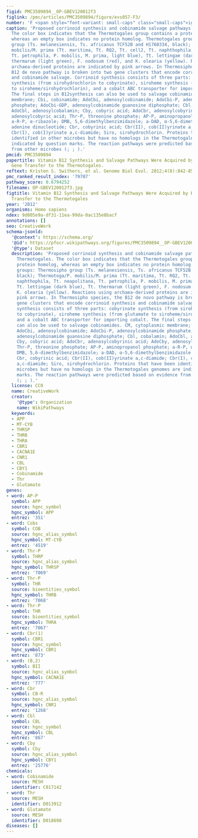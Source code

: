 ```yaml
---
figid: PMC3509894__OP-GBEV120012f3
figlink: /pmc/articles/PMC3509894/figure/evs057-F3/
number: 'F <span style="font-variant: small-caps" class="small-caps">ig</span> . 3.—'
caption: 'Proposed corrinoid synthesis and cobinamide salvage pathways in the Thermotogales.
  The color box indicates that the Thermotogales group contains a protein homolog,
  whereas an empty box indicates no protein homolog. Thermotogales groups: Thermosipho
  group (Ts. melanesiensis, Ts. africanus TCF52B and H1760334, black); Thermotoga/P.
  mobilis/M. prima (Tt. maritima, Tt. RQ2, Tt. cell2, Tt. naphthophila, Tt. neapolitana,
  Tt. petrophila, P. mobilis, M. prima, light blue), Tt. lettingae (dark blue), Tt.
  thermarum (light green), F. nodosum (red), and K. olearia (yellow). Reactions using
  archaea-derived proteins are indicated by pink arrows. In Thermosipho species, the
  B12 de novo pathway is broken into two gene clusters that encode corrinoid synthesis
  and cobinamide salvage. Corrinoid synthesis consists of three parts: cobyrinate
  synthesis (from sirohydrochlorin to cobyrinate), siroheme synthesis (from glutamate
  to siroheme/sirohydrochlorin), and a cobalt ABC transporter for importing cobalt.
  The final steps in B12synthesis can also be used to salvage cobinamides. CM, cytoplasmic
  membrane; Cbi, cobinamide; AdoCbi, adenosylcobinamide; AdoCbi-P, adenosylcobinamide
  phosphate; AdoCbi-GDP, adenosylcobinamide guanosine diphosphate; Cbl, cobalamin;
  AdoCbl, adenosylcobalamin; Cby, cobyric acid; AdoCbr, adenosylcobyrinic acid; AdoCby,
  adenosylcobyric acid; Thr-P, threonine phosphate; AP-P, aminopropanol phosphate;
  a-R-P, α-ribazole; DMB, 5,6-dimethylbenzimidazole; a-DAD, α-5,6-dimethylbenzimidazole
  adenine dinucleotide; Cbr, cobyrinic acid; Cbr(II), cob(II)yrinate a,c-diamide;
  Cbr(I), cob(I)yrinate a,c-diamide; Siro, sirohydrochlorin. Proteins that have been
  identified in other microbes but have no homologs in the Thermotogales genomes are
  indicated by question marks. The reaction pathways were predicted based on evidence
  from other microbes (; ; ).'
pmcid: PMC3509894
papertitle: Vitamin B12 Synthesis and Salvage Pathways Were Acquired by Horizontal
  Gene Transfer to the Thermotogales.
reftext: Kristen S. Swithers, et al. Genome Biol Evol. 2012;4(8):842-851.
pmc_ranked_result_index: '79707'
pathway_score: 0.6794252
filename: OP-GBEV120012f3.jpg
figtitle: Vitamin B12 Synthesis and Salvage Pathways Were Acquired by Horizontal Gene
  Transfer to the Thermotogales
year: '2012'
organisms: Homo sapiens
ndex: 9d005e9a-df31-11ea-99da-0ac135e8bacf
annotations: []
seo: CreativeWork
schema-jsonld:
  '@context': https://schema.org/
  '@id': https://pfocr.wikipathways.org/figures/PMC3509894__OP-GBEV120012f3.html
  '@type': Dataset
  description: 'Proposed corrinoid synthesis and cobinamide salvage pathways in the
    Thermotogales. The color box indicates that the Thermotogales group contains a
    protein homolog, whereas an empty box indicates no protein homolog. Thermotogales
    groups: Thermosipho group (Ts. melanesiensis, Ts. africanus TCF52B and H1760334,
    black); Thermotoga/P. mobilis/M. prima (Tt. maritima, Tt. RQ2, Tt. cell2, Tt.
    naphthophila, Tt. neapolitana, Tt. petrophila, P. mobilis, M. prima, light blue),
    Tt. lettingae (dark blue), Tt. thermarum (light green), F. nodosum (red), and
    K. olearia (yellow). Reactions using archaea-derived proteins are indicated by
    pink arrows. In Thermosipho species, the B12 de novo pathway is broken into two
    gene clusters that encode corrinoid synthesis and cobinamide salvage. Corrinoid
    synthesis consists of three parts: cobyrinate synthesis (from sirohydrochlorin
    to cobyrinate), siroheme synthesis (from glutamate to siroheme/sirohydrochlorin),
    and a cobalt ABC transporter for importing cobalt. The final steps in B12synthesis
    can also be used to salvage cobinamides. CM, cytoplasmic membrane; Cbi, cobinamide;
    AdoCbi, adenosylcobinamide; AdoCbi-P, adenosylcobinamide phosphate; AdoCbi-GDP,
    adenosylcobinamide guanosine diphosphate; Cbl, cobalamin; AdoCbl, adenosylcobalamin;
    Cby, cobyric acid; AdoCbr, adenosylcobyrinic acid; AdoCby, adenosylcobyric acid;
    Thr-P, threonine phosphate; AP-P, aminopropanol phosphate; a-R-P, α-ribazole;
    DMB, 5,6-dimethylbenzimidazole; a-DAD, α-5,6-dimethylbenzimidazole adenine dinucleotide;
    Cbr, cobyrinic acid; Cbr(II), cob(II)yrinate a,c-diamide; Cbr(I), cob(I)yrinate
    a,c-diamide; Siro, sirohydrochlorin. Proteins that have been identified in other
    microbes but have no homologs in the Thermotogales genomes are indicated by question
    marks. The reaction pathways were predicted based on evidence from other microbes
    (; ; ).'
  license: CC0
  name: CreativeWork
  creator:
    '@type': Organization
    name: WikiPathways
  keywords:
  - APP
  - MT-CYB
  - THRSP
  - THRB
  - THRA
  - CBR1
  - CACNA1E
  - CNR1
  - CBL
  - CBY1
  - Cobinamide
  - Thr
  - Glutamate
genes:
- word: AP-P
  symbol: APP
  source: hgnc_symbol
  hgnc_symbol: APP
  entrez: '351'
- word: Cobs
  symbol: COB
  source: hgnc_alias_symbol
  hgnc_symbol: MT-CYB
  entrez: '4519'
- word: Thr-P
  symbol: THRP
  source: hgnc_alias_symbol
  hgnc_symbol: THRSP
  entrez: '7069'
- word: Thr-P
  symbol: THR
  source: bioentities_symbol
  hgnc_symbol: THRB
  entrez: '7068'
- word: Thr-P
  symbol: THR
  source: bioentities_symbol
  hgnc_symbol: THRA
  entrez: '7067'
- word: Cbr(1)
  symbol: CBR1
  source: hgnc_symbol
  hgnc_symbol: CBR1
  entrez: '873'
- word: (B,2)
  symbol: BII
  source: hgnc_alias_symbol
  hgnc_symbol: CACNA1E
  entrez: '777'
- word: Cbr
  symbol: CB-R
  source: hgnc_alias_symbol
  hgnc_symbol: CNR1
  entrez: '1268'
- word: Cbl
  symbol: CBL
  source: hgnc_symbol
  hgnc_symbol: CBL
  entrez: '867'
- word: Cby
  symbol: Cby
  source: hgnc_alias_symbol
  hgnc_symbol: CBY1
  entrez: '25776'
chemicals:
- word: Cobinamide
  source: MESH
  identifier: C017142
- word: Thr
  source: MESH
  identifier: D013912
- word: Glutamate
  source: MESH
  identifier: D018698
diseases: []
---
```

